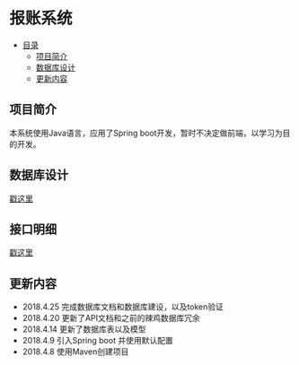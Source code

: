# 报账系统

- [目录](#报账系统)
  - [项目简介](#项目简介)
  - [数据库设计](#数据库设计)
  - [更新内容](#更新内容)

## 项目简介

本系统使用Java语言，应用了Spring boot开发，暂时不决定做前端，以学习为目的开发。

## 数据库设计

[戳这里](./docs/DataBase.md)

## 接口明细

[戳这里](./docs/Api.md)

## 更新内容

- 2018.4.25 完成数据库文档和数据库建设，以及token验证
- 2018.4.20 更新了API文档和之前的辣鸡数据库冗余
- 2018.4.14 更新了数据库表以及模型
- 2018.4.9 引入Spring boot 并使用默认配置
- 2018.4.8 使用Maven创建项目
